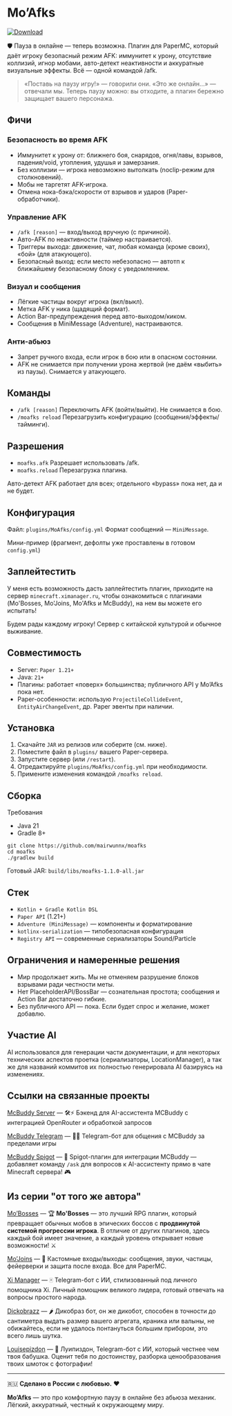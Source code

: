 # Mo’Afks

[![Download](https://img.shields.io/github/v/release/mairwunnx/moafks?color=blue&label=Скачать%20JAR&logo=data:image/png;base64,iVBORw0KGgoAAAANSUhEUgAAABAAAAAQCAYAAAAf8/9hAAAACXBIWXMAAAsTAAALEwEAmpwYAAAA2ElEQVR4nM3TMUoDQRQG4G9tLQQbC0m6VBY2QkBIZeEJLLyDR/AElh7BA3gCC0FIaSGCNmm0sBEsUvkXdmBZ3N0JpPKHx8y8N/OfmTdvmeMfcYgL3OEFD3jEHc5xkOcVOcUzPnCPU2zjO8ZfuMV+X4IjvGIVJ5jgM+ZfMcZmX4JzTHGGzR7/BpPQnHQlGOAhxG2sxXwd2xF7j9kgr1vEbYhHFf86jqPmtS1BFXdYYKstQRW3wSKOZ02+6QvMsNyUYBm3MMdOk28Rj/kV81/4wQ9+8bsowR9ghjX/yT+1TAAAAABJRU5ErkJggg==)](https://github.com/mairwunnx/moafks/releases/latest)


🛡️ Пауза в онлайне — теперь возможна. Плагин для PaperMC, который даёт игроку безопасный режим AFK: иммунитет к урону, отсутствие коллизий, игнор мобами, авто-детект неактивности и
аккуратные визуальные эффекты. Всё — одной командой /afk.

> «Поставь на паузу игру!» — говорили они. «Это же онлайн…» — отвечали мы.
> Теперь паузу можно: вы отходите, а плагин бережно защищает вашего персонажа.

## Фичи

### Безопасность во время AFK

- Иммунитет к урону от: ближнего боя, снарядов, огня/лавы, взрывов, падения/void, утопления, удушья и замерзания.
- Без коллизии — игрока невозможно вытолкать (noclip-режим для столкновений).
- Мобы не таргетят AFK-игрока.
- Отмена нока-бэка/скорости от взрывов и ударов (Paper-обработчики).

### Управление AFK

- `/afk [reason]` — вход/выход вручную (с причиной).
- Авто-AFK по неактивности (таймер настраивается).
- Триггеры выхода: движение, чат, любая команда (кроме своих), «бой» (для атакующего).
- Безопасный выход: если место небезопасно — автотп к ближайшему безопасному блоку c уведомлением.

### Визуал и сообщения

- Лёгкие частицы вокруг игрока (вкл/выкл).
- Метка AFK у ника (щадящий формат).
- Action Bar-предупреждения перед авто-выходом/киком.
- Сообщения в MiniMessage (Adventure), настраиваются.

### Анти-абьюз

- Запрет ручного входа, если игрок в бою или в опасном состоянии.
- AFK не снимается при получении урона жертвой (не даём «выбить» из паузы). Снимается у атакующего.

## Команды

- `/afk [reason]`  Переключить AFK (войти/выйти). Не снимается в бою.
- `/moafks reload`  Перезагрузить конфигурацию (сообщения/эффекты/тайминги).

## Разрешения

- `moafks.afk` Разрешает использовать /afk.
- `moafks.reload`  Перезагрузка плагина.

Авто-детект AFK работает для всех; отдельного «bypass» пока нет, да и не будет.

## Конфигурация

Файл: `plugins/MoAfks/config.yml`
Формат сообщений — `MiniMessage`.

Мини-пример (фрагмент, дефолты уже проставлены в готовом `config.yml`)

## Заплейтестить

У меня есть возможность дасть заплейтестить плагин, приходите на сервер `minecraft.ximanager.ru`, чтобы ознакомиться с плагинами (Mo'Bosses, Mo'Joins, Mo'Afks и McBuddy), на нем вы
можете его испытать!

Будем рады каждому игроку! Сервер с китайской культурой и обычное выживание.

## Совместимость

- Server: `Paper 1.21+`
- Java: `21+`
- Плагины: работает «поверх» большинства; публичного API у Mo’Afks пока нет.
- Paper-особенности: использую `ProjectileCollideEvent`, `EntityAirChangeEvent`, др. Paper эвенты при наличии.

## Установка

1. Скачайте `JAR` из релизов или соберите (см. ниже).
2. Поместите файл в `plugins/` вашего Paper-сервера.
3. Запустите сервер (или `/restart`).
4. Отредактируйте `plugins/MoAfks/config.yml` при необходимости.
5. Примените изменения командой `/moafks reload`.

## Сборка

Требования

- Java 21
- Gradle 8+

```shell
git clone https://github.com/mairwunnx/moafks
cd moafks
./gradlew build
```

Готовый JAR: `build/libs/moafks-1.1.0-all.jar`

## Стек

- `Kotlin + Gradle Kotlin DSL`
- `Paper API` (1.21+)
- `Adventure (MiniMessage)` — компоненты и форматирование
- `kotlinx-serialization` — типобезопасная конфигурация
- `Registry API` — современные сериализаторы Sound/Particle

## Ограничения и намеренные решения

- Мир продолжает жить. Мы не отменяем разрушение блоков взрывами ради честности меты.
- Нет PlaceholderAPI/BossBar — сознательная простота; сообщения и Action Bar достаточно гибкие.
- Без публичного API — пока. Если будет спрос и желание, может добавлю.

## Участие AI

AI использовался для генерации части документации, и для некоторых технических аспектов проетка (сериализаторы, LocationManager), а так же для названий коммитов их полностью
генерировала AI базируясь на изменениях.

## Ссылки на связанные проекты

[McBuddy Server](https://github.com/mcbuddy-ai/mcbuddy-server) — 🛠️⚡ Бэкенд для AI-ассистента MCBuddy с интеграцией OpenRouter и обработкой запросов

[McBuddy Telegram](https://github.com/mcbuddy-ai/mcbuddy-bot) — 🤖📱 Telegram-бот для общения с MCBuddy за пределами игры

[McBuddy Spigot](https://github.com/mcbuddy-ai/mcbuddy-spigot) — 💬 Spigot-плагин для интеграции MCBuddy — добавляет команду `/ask` для вопросов к AI-ассистенту прямо в чате
Minecraft сервера! 🎮

## Из серии "от того же автора"

[Mo’Bosses](https://github.com/mairwunnx/mobosses) — 🏆 **Mo'Bosses** — это лучший RPG плагин, который превращает обычных мобов в эпических боссов с **продвинутой системой
прогрессии игрока**. В отличие от других плагинов, здесь каждый бой имеет значение, а каждый уровень открывает новые возможности! ⚔

[Mo’Joins](https://github.com/mairwunnx/mojoins) — 🎉 Кастомные входы/выходы: сообщения, звуки, частицы, фейерверки и защита после входа. Все для PaperMC.

[Xi Manager](https://github.com/mairwunnx/xi) — 🀄️ Telegram-бот с ИИ, стилизованный под личного помощника Xi. Личный помощник великого лидера, готовый отвечать на вопросы простого
народа.

[Dickobrazz](https://github.com/mairwunnx/dickobrazz) — 🌶️ Дикобраз бот, он же дикобот, способен в точности до сантиметра выдать размер вашего агрегата, краника или валыны, не
обижайтесь, если не удалось понтануться большим прибором, это всего лишь шутка.

[Louisepizdon](https://github.com/MairwunNx/louisepizdon) — 🥀 Луипиздон, Telegram-бот с ИИ, который честнее чем твоя бабушка. Оценит тебя по достоинству, разборка ценообразования
твоих шмоток с фотографии!

---

🇷🇺 **Сделано в России с любовью.** ❤️

**Mo’Afks** — это про комфортную паузу в онлайне без абьюза механик. Лёгкий, аккуратный, честный к окружающему миру.